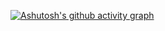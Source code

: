 [![Ashutosh's github activity graph](https://github-readme-activity-graph.vercel.app/graph?username=OMATTECHH&bg_color=000000&color=FFE088C&line=594126&point=FFE088&area=true&hide_border=true)](https://github.com/ashutosh00710/github-readme-activity-graph)

